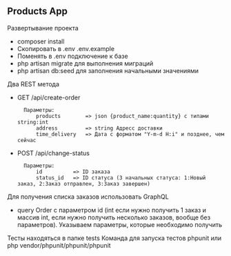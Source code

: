 
## Products App

Развертывание проекта 

- composer install
- Скопировать в .env .env.example 
- Поменять в .env подключение к базе
- php artisan migrate для выполнения миграций
- php artisan db:seed для заполнения начальными значениями

Два REST метода 

- GET /api/create-order 
       
        Параметры:
            products        => json {product_name:quantity} с типами string:int
            address         => string Адресс доставки
            time_delivery   => Дата с форматом "Y-m-d H:i" и позднее, чем сейчас
            
- POST /api/change-status

        Параметры:
            id          => ID заказа
            status_id   => ID статуса (3 начальных статуса: 1:Новый заказ, 2:Заказ отправлен, 3:Заказ завершен)      
                 
Для получения списка заказов использовать GraphQL

- query Order с параметром id (int если нужно получить 1 заказ и массив int, если нужно получить несколько заказов, вообще без параметров). Указываем параметры, которые необходимо получить


Тесты находяться в папке tests
Команда для запуска тестов phpunit или php vendor/phpunit/phpunit/phpunit